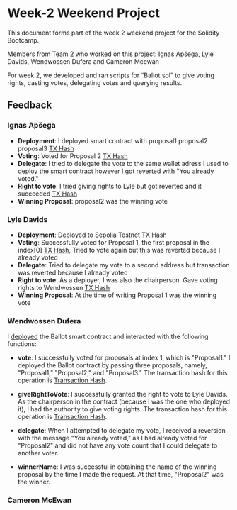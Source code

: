 # Week-2 Weekend Project

This document forms part of the week 2 weekend project for the Solidity Bootcamp. 

Members from Team 2 who worked on this project: Ignas Apšega, Lyle Davids, Wendwossen Dufera and Cameron Mcewan

For week 2, we developed and ran scripts for “Ballot.sol”  to give voting rights, casting votes, delegating votes and querying results. 

## Feedback

### Ignas Apšega
* **Deployment**: I deployed smart contract with proposal1 proposal2 proposal3 [TX Hash](https://sepolia.etherscan.io/tx/0xc4c1dcf8fcd78d0cda5194c0d2a14a7ee87a5de9b2cfcb0cb21763ac16fe546b)
* **Voting**: Voted for Proposal 2 [TX Hash](https://sepolia.etherscan.io/tx/0x986fabbe88970ae0310ea9ac83216d916d89641efe31d0d64ac6098648f4ede2)
* **Delegate**: I tried to delegate the vote to the same wallet adress I used to deploy the smart contract however I got reverted with "You already voted."
* **Right to vote**: I tried giving rights to Lyle but got reverted and it succeeded [TX Hash](https://sepolia.etherscan.io/tx/0x6152b49ff5cb5003f145a1ecd8672bf7c3d5c26db960c404c525ba5d646af891)
* **Winning Proposal**: proposal2 was the winning vote

### Lyle Davids
* **Deployment**: Deployed to Sepolia Testnet [TX Hash](https://sepolia.etherscan.io/tx/0x1bb3af11b16cb3ed3b05d633cd0e4b8cc3c8b0f726c1c76701d3401262b2651d)
* **Voting**: Successfully voted for Proposal 1, the first proposal in the index[0] [TX Hash](https://sepolia.etherscan.io/tx/0x724009f96cbdb1d77ea187e94c69d5b794ff3e4e36beb8582b0dddd3e8a3a8d2), Tried to vote again but this was reverted because I already voted
* **Delegate**: Tried to delegate my vote to a second address but transaction was reverted because I already voted
* **Right to vote**: As a deployer, I was also the chairperson. Gave voting rights to Wendwossen [TX Hash](https://sepolia.etherscan.io/tx/0x79c9f36abe05e1912eae4acbecc657e2694de76763a6f1f5e4489158dd0448ef)
* **Winning Proposal**: At the time of writing Proposal 1 was the winning vote

### Wendwossen Dufera
I [deployed](https://sepolia.etherscan.io/tx/0xe9d30b7f1a079bedccc1beec13496f4cc62606f344decba2d66ca7900fe5f060) the Ballot smart contract and interacted with the following functions:


- **vote**: I successfully voted for proposals at index 1, which is "Proposal1." I deployed the Ballot contract by passing three proposals, namely, "Proposal1," "Proposal2," and "Proposal3." The transaction hash for this operation is [Transaction Hash](https://sepolia.etherscan.io/tx/0x533f3e3a9a4770ea66590f04e9741ef622f945c2405c1b1d3ba17aa216100cb3).

- **giveRightToVote**: I successfully granted the right to vote to Lyle Davids. As the chairperson in the contract (because I was the one who deployed it), I had the authority to give voting rights. The transaction hash for this operation is [Transaction Hash](https://sepolia.etherscan.io/tx/0xf5651e7f5cb0287ac9814a714484f1c588d2baa2e58d64293b5aab338d4d64f6).

- **delegate**: When I attempted to delegate my vote, I received a reversion with the message "You already voted," as I had already voted for "Proposal2" and did not have any vote count that I could delegate to another voter.

- **winnerName**: I was successful in obtaining the name of the winning proposal by the time I made the request. At that time, "Proposal2" was the winner.

### Cameron McEwan
